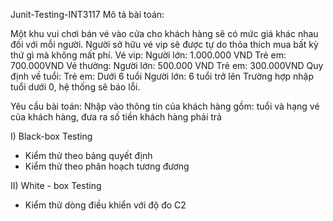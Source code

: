 Junit-Testing-INT3117
Mô tả bài toán:

Một khu vui chơi bán vé vào cửa cho khách hàng sẽ có mức giá khác nhau đối với mỗi người. Người sở hữu vé vip sẽ được tự do thỏa thích mua bất kỳ thứ gì mà không mất phí. 
Vé vip:
Người lớn: 1.000.000 VND Trẻ em: 700.000VND
Vé thường:
Người lớn: 500.000 VND Trẻ em: 300.000VND
Quy định về tuổi:
Trẻ em: Dưới 6 tuổi Người lớn: 6 tuổi trở lên 
Trường hợp nhập tuổi dưới 0, hệ thống sẽ báo lỗi.
	
Yêu cầu bài toán: Nhập vào thông tin của khách hàng gồm: tuổi và hạng vé của khách hàng, đưa ra số tiền khách hàng phải trả 

I) Black-box Testing
- Kiểm thử theo bảng quyết định 
- Kiểm thử theo phân hoạch tương đương

II) White - box Testing
- Kiểm thử dòng điều khiển với độ đo C2 	



